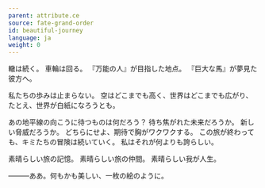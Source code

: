 ```yaml
---
parent: attribute.ce
source: fate-grand-order
id: beautiful-journey
language: ja
weight: 0
---
```


轍は続く。
車輪は回る。
『万能の人』が目指した地点。
『巨大な馬』が夢見た彼方へ。

私たちの歩みは止まらない。
空はどこまでも高く、世界はどこまでも広がり、
たとえ、世界が白紙になろうとも。

あの地平線の向こうに待つものは何だろう？
待ち焦がれた未来だろうか。
新しい脅威だろうか。
どちらにせよ、期待で胸がワクワクする。
この旅が終わっても、キミたちの冒険は続いていく。
私はそれが何よりも誇らしい。

素晴らしい旅の記憶。
素晴らしい旅の仲間。
素晴らしい我が人生。

―――ああ。何もかも美しい、一枚の絵のように。
